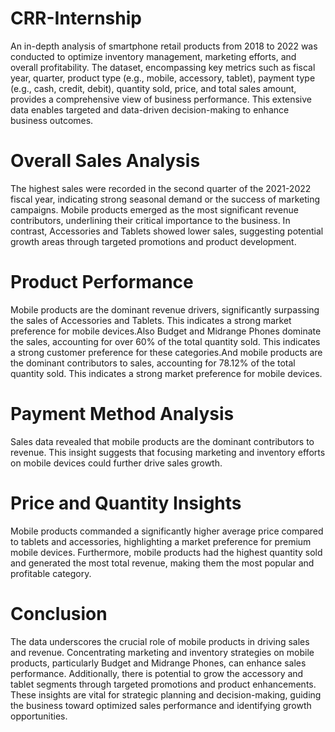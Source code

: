 # CRR-Internship
An in-depth analysis of smartphone retail products from 2018 to 2022 was conducted to optimize inventory management, marketing efforts, and overall profitability. The dataset, encompassing key metrics such as fiscal year, quarter, product type (e.g., mobile, accessory, tablet), payment type (e.g., cash, credit, debit), quantity sold, price, and total sales amount, provides a comprehensive view of business performance. This extensive data enables targeted and data-driven decision-making to enhance business outcomes.
# Overall Sales Analysis
The highest sales were recorded in the second quarter of the 2021-2022 fiscal year, indicating strong seasonal demand or the success of marketing campaigns. Mobile products emerged as the most significant revenue contributors, underlining their critical importance to the business. In contrast, Accessories and Tablets showed lower sales, suggesting potential growth areas through targeted promotions and product development.
# Product Performance
Mobile products are the dominant revenue drivers, significantly surpassing the sales of Accessories and Tablets. This indicates a strong market preference for mobile devices.Also Budget and Midrange Phones dominate the sales, accounting for over 60% of the total quantity sold. This indicates a strong customer preference for these categories.And mobile products are the dominant contributors to sales, accounting for 78.12% of the total quantity sold. This indicates a strong market preference for mobile devices.
# Payment Method Analysis
Sales data revealed that mobile products are the dominant contributors to revenue. This insight suggests that focusing marketing and inventory efforts on mobile devices could further drive sales growth.
# Price and Quantity Insights
Mobile products commanded a significantly higher average price compared to tablets and accessories, highlighting a market preference for premium mobile devices. Furthermore, mobile products had the highest quantity sold and generated the most total revenue, making them the most popular and profitable category.
# Conclusion
The data underscores the crucial role of mobile products in driving sales and revenue. Concentrating marketing and inventory strategies on mobile products, particularly Budget and Midrange Phones, can enhance sales performance. Additionally, there is potential to grow the accessory and tablet segments through targeted promotions and product enhancements. These insights are vital for strategic planning and decision-making, guiding the business toward optimized sales performance and identifying growth opportunities.
